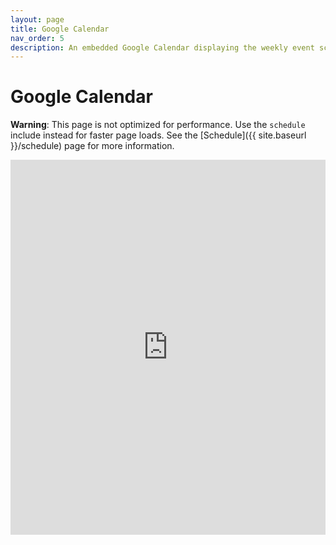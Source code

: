 ```yaml
---
layout: page
title: Google Calendar
nav_order: 5
description: An embedded Google Calendar displaying the weekly event schedule.
---
```


# Google Calendar

**Warning**: This page is not optimized for performance. Use the `schedule` include instead for faster page loads. See the [Schedule]({{ site.baseurl }}/schedule) page for more information.

<iframe src="https://calendar.google.com/calendar/embed?src=en.usa%23holiday@group.v.calendar.google.com&ctz=America%2FLos_Angeles" style="border: none; width: 100%; height: 600px;" frameborder="0" scrolling="no"></iframe>
